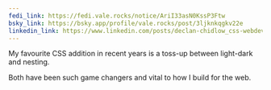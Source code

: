 ```yaml
---
fedi_link: https://fedi.vale.rocks/notice/AriI33asN0KssP3Ftw
bsky_link: https://bsky.app/profile/vale.rocks/post/3ljknkqgkv22e
linkedin_link: https://www.linkedin.com/posts/declan-chidlow_css-webdev-frontend-activity-7302870487703920640-WR3-
---
```


My favourite CSS addition in recent years is a toss-up between light-dark and nesting.

Both have been such game changers and vital to how I build for the web.
